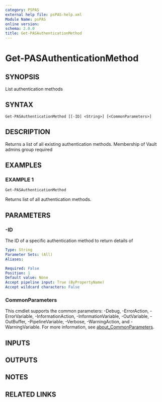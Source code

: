 ```yaml
---
category: PSPAS
external help file: psPAS-help.xml
Module Name: psPAS
online version:
schema: 2.0.0
title: Get-PASAuthenticationMethod
---
```


# Get-PASAuthenticationMethod

## SYNOPSIS
List authentication methods

## SYNTAX

```
Get-PASAuthenticationMethod [[-ID] <String>] [<CommonParameters>]
```

## DESCRIPTION
Returns a list of all existing authentication methods.
Membership of Vault admins group required

## EXAMPLES

### EXAMPLE 1
```
Get-PASAuthenticationMethod
```

Returns list of all authentication methods.

## PARAMETERS

### -ID
The ID of a specific authentication method to return details of

```yaml
Type: String
Parameter Sets: (All)
Aliases:

Required: False
Position: 1
Default value: None
Accept pipeline input: True (ByPropertyName)
Accept wildcard characters: False
```

### CommonParameters
This cmdlet supports the common parameters: -Debug, -ErrorAction, -ErrorVariable, -InformationAction, -InformationVariable, -OutVariable, -OutBuffer, -PipelineVariable, -Verbose, -WarningAction, and -WarningVariable. For more information, see [about_CommonParameters](http://go.microsoft.com/fwlink/?LinkID=113216).

## INPUTS

## OUTPUTS

## NOTES

## RELATED LINKS
